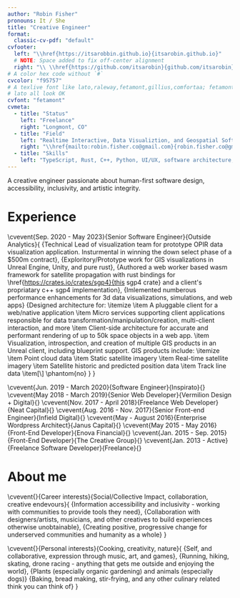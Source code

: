 ```yaml
---
author: "Robin Fisher"
pronouns: It / She
title: "Creative Engineer"
format:
  classic-cv-pdf: "default"
cvfooter:
  left: "\\href{https://itsarobbin.github.io}{itsarobin.github.io}"
  # NOTE: Space added to fix off-center alignment
  right: "\\ \\href{https://github.com/itsarobin}{github.com/itsarobin}"
# A color hex code without `#`
cvcolor: "f95757"
# A texlive font like lato,raleway,fetamont,gillius,comfortaa; fetamont, comfortaa, and
# lato all look OK
cvfont: "fetamont"
cvmeta:
  - title: "Status"
    left: "Freelance"
    right: "Longmont, CO"
  - title: "Field"
    left: "Realtime Interactive, Data Visualiztion, and Geospatial Software / Creative Engineering"
    right: "\\href{mailto:robin.fisher.co@gmail.com}{robin.fisher.co@gmail.com}"
  - title: "Skills"
    left: "TypeScript, Rust, C++, Python, UI/UX, software architecture, Linux, containers"
---
```


A creative engineer passionate about human-first software design, accessibility, inclusivity, and artistic integrity.

# Experience

\cvevent{Sep. 2020 - May 2023}{Senior Software Engineer}{Outside Analytics}{
  {Technical Lead of visualization team for prototype OPIR data visualization application. Insturmental in winning the down select phase of a \$500m contract},
  {Exploritory/Prototype work for GIS visualizations in Unreal Engine, Unity, and pure rust},
  {Authored a web worker based wasm framework for satellite propagation with rust bindings for \href{https://crates.io/crates/sgp4}{this sgp4 crate} and a client's propriatary c++ sgp4 implementation},
  {Imlemented numberous performance enhancements for 3d data visualizations, simulations, and web apps}
  {Designed architecture for: \itemize
    \item A pluggable client for a web/native application
    \item Micro services supporting client applications responsible for data transformation/manipulation/creation, multi-client interaction, and more
    \item Client-side architecture for accurate and performant rendering of up to 50k space objects in a web app.
    \item Visualization, introspection, and creation of multiple GIS products in an Unreal client, including blueprint support. GIS products include: \itemize
        \item Point cloud data
        \item Static satellite imagery
        \item Real-time satellite imagery
        \item Satellite historic and predicted position data
        \item Track line data
        \item[\\] \phantom{no}
  }
}

\cvevent{Jun. 2019 - March 2020}{Software Engineer}{Inspirato}{}
\cvevent{May 2018 - March 2019}{Senior Web Developer}{Vermilion Design + Digital}{}
\cvevent{Nov. 2017 - April 2018}{Freelance Web Developer}{Neat Capital}{}
\cvevent{Aug. 2016 - Nov. 2017}{Senior Front-end Engineer}{Infield Digital}{}
\cvevent{May - August 2016}{Enterprise Wordpress Architect}{Janus Capital}{}
\cvevent{May 2015 - May 2016}{Front-End Developer}{Enova Financial}{}
\cvevent{Jan. 2015 - Sep. 2015}{Front-End Developer}{The Creative Group}{}
\cvevent{Jan. 2013 - Active}{Freelance Software Developer}{Freelance}{}

# About me

\cvevent{}{Career interests}{Social/Collective Impact, collaboration, creative endevours}{
  {Information accessibility and inclusivity - working with communities to provide tools they need},
  {Collaboration with designers/artists, musicians, and other creatives to build experiences otherwise unobtainable},
  {Creating positive, progressive change for underserved communities and humanity as a whole}
}

\cvevent{}{Personal interests}{Cooking, creativity, nature}{
  {Self, and collaborative, expression through music, art, and games},
  {Running, hiking, skating, drone racing - anything that gets me outside and enjoying the world},
  {Plants (especially organic gardening) and animals (especially dogs)}
  {Baking, bread making, stir-frying, and any other culinary related think you can think of}
}
